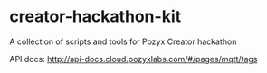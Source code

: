 # creator-hackathon-kit
A collection of scripts and tools for Pozyx Creator hackathon


API docs: http://api-docs.cloud.pozyxlabs.com/#/pages/mqtt/tags